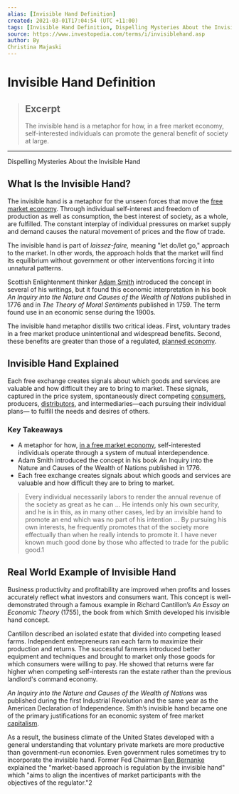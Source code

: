 ```yaml
---
alias: [Invisible Hand Definition]
created: 2021-03-01T17:04:54 (UTC +11:00)
tags: [Invisible Hand Definition, Dispelling Mysteries About the Invisible Hand]
source: https://www.investopedia.com/terms/i/invisiblehand.asp
author: By
Christina Majaski
---
```


# Invisible Hand Definition

> ## Excerpt
> The invisible hand is a metaphor for how, in a free market economy, self-interested individuals can promote the general benefit of society at large.

---

Dispelling Mysteries About the Invisible Hand
## What Is the Invisible Hand?

The invisible hand is a metaphor for the unseen forces that move the [free market economy](https://www.investopedia.com/terms/f/freemarket.asp). Through individual self-interest and freedom of production as well as consumption, the best interest of society, as a whole, are fulfilled. The constant interplay of individual pressures on market supply and demand causes the natural movement of prices and the flow of trade.

The invisible hand is part of _laissez-faire,_ meaning "let do/let go," approach to the market. In other words, the approach holds that the market will find its equilibrium without government or other interventions forcing it into unnatural patterns.

Scottish Enlightenment thinker [Adam Smith](https://www.investopedia.com/updates/adam-smith-economics/) introduced the concept in several of his writings, but it found this economic interpretation in his book _An Inquiry into the Nature and Causes of the Wealth of Nations_ published in 1776 and in _The Theory of Moral Sentiments_ published in 1759. The term found use in an economic sense during the 1900s.

The invisible hand metaphor distills two critical ideas. First, voluntary trades in a free market produce unintentional and widespread benefits. Second, these benefits are greater than those of a regulated, [planned economy](https://www.investopedia.com/terms/c/centrally-planned-economy.asp).

## Invisible Hand Explained

Each free exchange creates signals about which goods and services are valuable and how difficult they are to bring to market. These signals, captured in the price system, spontaneously direct competing [consumers](https://www.investopedia.com/terms/c/consumer-theory.asp), producers, [distributors](https://www.investopedia.com/terms/d/distribution-channel.asp), and intermediaries—each pursuing their individual plans— to fulfill the needs and desires of others.

### Key Takeaways

-   A metaphor for how, [in a free market economy](https://www.investopedia.com/ask/answers/011915/what-does-term-invisible-hand-refer-economy.asp), self-interested individuals operate through a system of mutual interdependence.
-   Adam Smith introduced the concept in his book An Inquiry into the Nature and Causes of the Wealth of Nations published in 1776.
-   Each free exchange creates signals about which goods and services are valuable and how difficult they are to bring to market.

> Every individual necessarily labors to render the annual revenue of the society as great as he can ... He intends only his own security, and he is in this, as in many other cases, led by an invisible hand to promote an end which was no part of his intention ... By pursuing his own interests, he frequently promotes that of the society more effectually than when he really intends to promote it. I have never known much good done by those who affected to trade for the public good.1

## Real World Example of Invisible Hand

Business productivity and profitability are improved when profits and losses accurately reflect what investors and consumers want. This concept is well-demonstrated through a famous example in Richard Cantillon’s _An Essay on Economic Theory_ (1755), the book from which Smith developed his invisible hand concept.

Cantillon described an isolated estate that divided into competing leased farms. Independent entrepreneurs ran each farm to maximize their production and returns. The successful farmers introduced better equipment and techniques and brought to market only those goods for which consumers were willing to pay. He showed that returns were far higher when competing self-interests ran the estate rather than the previous landlord's command economy.

_An Inquiry into the Nature and Causes of the Wealth of Nations_ was published during the first Industrial Revolution and the same year as the American Declaration of Independence. Smith’s invisible hand became one of the primary justifications for an economic system of free market [capitalism](https://www.investopedia.com/terms/c/capitalism.asp).

As a result, the business climate of the United States developed with a general understanding that voluntary private markets are more productive than government-run economies. Even government rules sometimes try to incorporate the invisible hand. Former Fed Chairman [Ben Bernanke](https://www.investopedia.com/terms/b/benbernanke.asp) explained the "market-based approach is regulation by the invisible hand" which "aims to align the incentives of market participants with the objectives of the regulator."2
